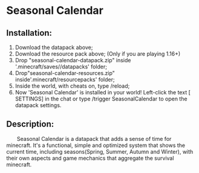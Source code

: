 # **Seasonal Calendar**

## **Installation:**

1. Download the datapack above;
1. Download the resource pack above; (Only if you are playing 1.16+)
1. Drop "seasonal-calendar-datapack.zip" inside '.minecraft/saves/<world>/datapacks' folder;
1. Drop"seasonal-calendar-resources.zip" inside'.minecraft/resourcepacks' folder;
1. Inside the world, with cheats on, type /reload;
1. Now 'Seasonal Calendar' is installed in your world! Left-click the text [​SETTINGS] in the chat or type /trigger SeasonalCalendar to open the datapack settings.


## **Description:**
  Seasonal Calendar is a datapack that adds a sense of time for minecraft. It's a functional, simple and optimized system that shows the current time, including seasons(Spring, Summer, Autumn and Winter), with their own aspects and game mechanics that aggregate the survival minecraft.
